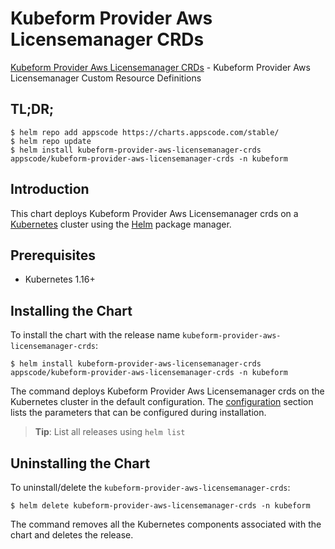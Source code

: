 # Kubeform Provider Aws Licensemanager CRDs

[Kubeform Provider Aws Licensemanager CRDs](https://github.com/kubeform) - Kubeform Provider Aws Licensemanager Custom Resource Definitions

## TL;DR;

```console
$ helm repo add appscode https://charts.appscode.com/stable/
$ helm repo update
$ helm install kubeform-provider-aws-licensemanager-crds appscode/kubeform-provider-aws-licensemanager-crds -n kubeform
```

## Introduction

This chart deploys Kubeform Provider Aws Licensemanager crds on a [Kubernetes](http://kubernetes.io) cluster using the [Helm](https://helm.sh) package manager.

## Prerequisites

- Kubernetes 1.16+

## Installing the Chart

To install the chart with the release name `kubeform-provider-aws-licensemanager-crds`:

```console
$ helm install kubeform-provider-aws-licensemanager-crds appscode/kubeform-provider-aws-licensemanager-crds -n kubeform
```

The command deploys Kubeform Provider Aws Licensemanager crds on the Kubernetes cluster in the default configuration. The [configuration](#configuration) section lists the parameters that can be configured during installation.

> **Tip**: List all releases using `helm list`

## Uninstalling the Chart

To uninstall/delete the `kubeform-provider-aws-licensemanager-crds`:

```console
$ helm delete kubeform-provider-aws-licensemanager-crds -n kubeform
```

The command removes all the Kubernetes components associated with the chart and deletes the release.


